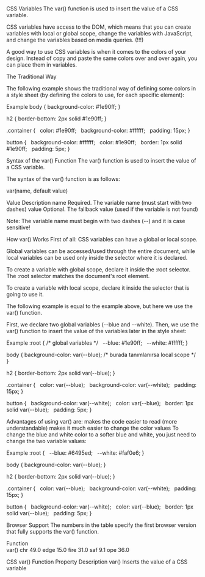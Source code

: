 

# 

CSS Variables
The var() function is used to insert the value of a CSS variable.

CSS variables have access to the DOM, which means that you can create variables with local or global scope, change the variables with JavaScript, and change the variables based on media queries. (!!!) 

A good way to use CSS variables is when it comes to the colors of your design. Instead of copy and paste the same colors over and over again, you can place them in variables.

The Traditional Way

The following example shows the traditional way of defining some colors in a style sheet (by defining the colors to use, for each specific element):

Example
body { background-color: #1e90ff; }

h2 { border-bottom: 2px solid #1e90ff; }

.container {
  color: #1e90ff;
  background-color: #ffffff;
  padding: 15px;
}

button {
  background-color: #ffffff;
  color: #1e90ff;
  border: 1px solid #1e90ff;
  padding: 5px;
}

Syntax of the var() Function
The var() function is used to insert the value of a CSS variable.

The syntax of the var() function is as follows:

var(name, default value)

Value	Description
name	Required. The variable name (must start with two dashes)
value	Optional. The fallback value (used if the variable is not found)

Note: The variable name must begin with two dashes (--) and it is case sensitive!

How var() Works
First of all: CSS variables can have a global or local scope.

Global variables can be accessed/used through the entire document, while local variables can be used only inside the selector where it is declared.

To create a variable with global scope, declare it inside the :root selector. The :root selector matches the document's root element.

To create a variable with local scope, declare it inside the selector that is going to use it.

The following example is equal to the example above, but here we use the var() function.

First, we declare two global variables (--blue and --white). Then, we use the var() function to insert the value of the variables later in the style sheet:

Example
:root { /* global variables */
  --blue: #1e90ff;
  --white: #ffffff;
}

body { 
  background-color: var(--blue); 
/* burada tanımlanırsa local scope */
}

h2 { border-bottom: 2px solid var(--blue); }

.container {
  color: var(--blue);
  background-color: var(--white);
  padding: 15px;
}

button {
  background-color: var(--white);
  color: var(--blue);
  border: 1px solid var(--blue);
  padding: 5px;
}

Advantages of using var() are:
makes the code easier to read (more understandable)
makes it much easier to change the color values
To change the blue and white color to a softer blue and white, you just need to change the two variable values:

Example
:root {
  --blue: #6495ed;
  --white: #faf0e6;
}

body { background-color: var(--blue); }

h2 { border-bottom: 2px solid var(--blue); }

.container {
  color: var(--blue);
  background-color: var(--white);
  padding: 15px;
}

button {
  background-color: var(--white);
  color: var(--blue);
  border: 1px solid var(--blue);
  padding: 5px;
}

Browser Support
The numbers in the table specify the first browser version that fully supports the var() function.

Function					
var()				chr 49.0 edge	15.0 fire	31.0	saf 9.1	ope 36.0

CSS var() Function
Property	Description
var()	Inserts the value of a CSS variable


# 